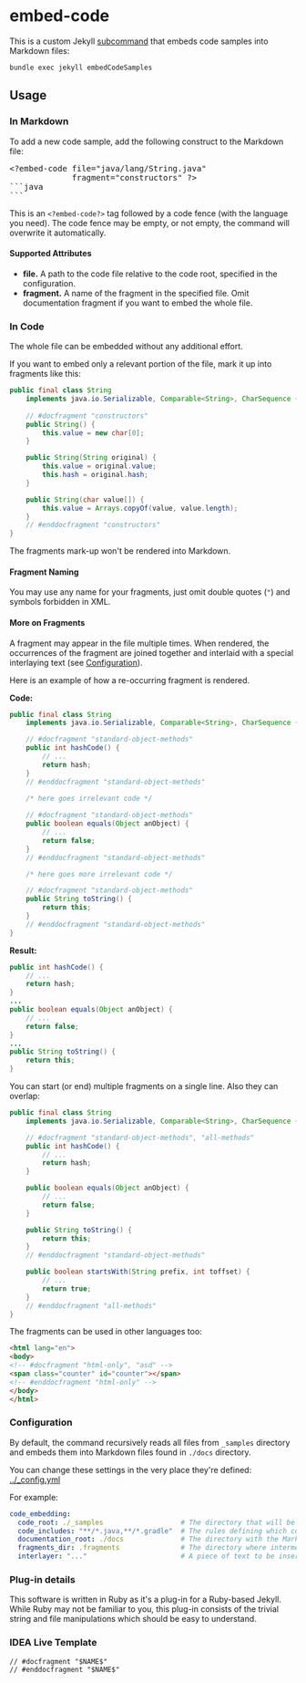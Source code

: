 # embed-code

This is a custom Jekyll [subcommand](https://jekyllrb.com/docs/plugins/commands/) that embeds code samples into 
Markdown files:

```
bundle exec jekyll embedCodeSamples
```

## Usage

### In Markdown

To add a new code sample, add the following construct to the Markdown file:

<pre>
&lt;?embed-code file=&quot;java/lang/String.java&quot; 
             fragment=&quot;constructors&quot; ?&gt;
```java
```   
</pre>

This is an `<?embed-code?>` tag followed by a code fence (with the language you need). The code fence may be empty, 
or not empty, the command will overwrite it automatically. 

#### Supported Attributes

 * **file.** A path to the code file relative to the code root, specified in the configuration.
 * **fragment.** A name of the fragment in the specified file. Omit documentation fragment if you want to embed 
 the whole file.

### In Code

The whole file can be embedded without any additional effort.

If you want to embed only a relevant portion of the file, mark it up into fragments like this:

```java
public final class String
    implements java.io.Serializable, Comparable<String>, CharSequence {
    
    // #docfragment "constructors"
    public String() {
        this.value = new char[0];
    }

    public String(String original) {
        this.value = original.value;
        this.hash = original.hash;
    }

    public String(char value[]) {
        this.value = Arrays.copyOf(value, value.length);
    }
    // #enddocfragment "constructors"
}
```

The fragments mark-up won't be rendered into Markdown.

#### Fragment Naming

You may use any name for your fragments, just omit double quotes (`"`) and symbols forbidden in XML.

#### More on Fragments

A fragment may appear in the file multiple times. When rendered, the occurrences of the fragment are
joined together and interlaid with a special interlaying text (see [Configuration](#configuration)).

Here is an example of how a re-occurring fragment is rendered.

**Code:**

```java
public final class String
    implements java.io.Serializable, Comparable<String>, CharSequence {

    // #docfragment "standard-object-methods"
    public int hashCode() {
        // ...
        return hash;
    }
    // #enddocfragment "standard-object-methods"
    
    /* here goes irrelevant code */

    // #docfragment "standard-object-methods"
    public boolean equals(Object anObject) {
        // ...
        return false;
    }
    // #enddocfragment "standard-object-methods"

    /* here goes more irrelevant code */

    // #docfragment "standard-object-methods"
    public String toString() {
        return this;
    }
    // #enddocfragment "standard-object-methods"
}
```

**Result:**

```java
public int hashCode() {
    // ...
    return hash;
}
...
public boolean equals(Object anObject) {
    // ...
    return false;
}
...
public String toString() {
    return this;
}
```

You can start (or end) multiple fragments on a single line. Also they can overlap:

```java
public final class String
    implements java.io.Serializable, Comparable<String>, CharSequence {

    // #docfragment "standard-object-methods", "all-methods"
    public int hashCode() {
        // ...
        return hash;
    }

    public boolean equals(Object anObject) {
        // ...
        return false;
    }

    public String toString() {
        return this;
    }
    // #enddocfragment "standard-object-methods"

    public boolean startsWith(String prefix, int toffset) {
        // ...
        return true;
    }
    // #enddocfragment "all-methods"
}
``` 

The fragments can be used in other languages too:
```html
<html lang="en">
<body>
<!-- #docfragment "html-only", "asd" -->
<span class="counter" id="counter"></span>
<!-- #enddocfragment "html-only" -->
</body>
</html>
```

### Configuration

By default, the command recursively reads all files from `_samples` directory and embeds them into
Markdown files found in `./docs` directory.

You can change these settings in the very place they're defined: [../_config.yml]()

For example:
```yaml
code_embedding:
  code_root: ./_samples                   # The directory that will be recursively scanned for sample code files.
  code_includes: "**/*.java,**/*.gradle"  # The rules defining which code files to consider.
  documentation_root: ./docs              # The directory with the Markdown to be processed.
  fragments_dir: .fragments               # The directory where intermediary results of the plug-in are written.
  interlayer: "..."                       # A piece of text to be inserted between occurrences of the same fragment.
```


### Plug-in details

This software is written in Ruby as it's a plug-in for a Ruby-based Jekyll. While Ruby may not be familiar to you, 
this plug-in consists of the trivial string and file manipulations which should be easy to understand. 

### IDEA Live Template

```
// #docfragment "$NAME$"
// #enddocfragment "$NAME$"
```
